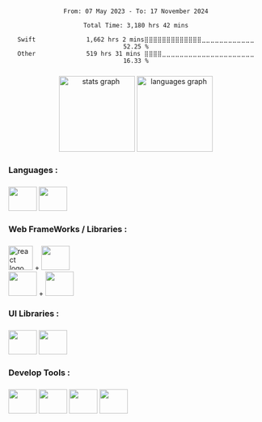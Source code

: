
###

<div align="center">
<!--START_SECTION:waka-->

```all_time
From: 07 May 2023 - To: 17 November 2024

Total Time: 3,180 hrs 42 mins

Swift              1,662 hrs 2 mins⣿⣿⣿⣿⣿⣿⣿⣿⣿⣿⣿⣿⣿⣀⣀⣀⣀⣀⣀⣀⣀⣀⣀⣀⣀   52.25 %
Other              519 hrs 31 mins ⣿⣿⣿⣿⣀⣀⣀⣀⣀⣀⣀⣀⣀⣀⣀⣀⣀⣀⣀⣀⣀⣀⣀⣀⣀   16.33 %
```

<!--END_SECTION:waka-->
</div>

###

<div align="center">
  <img src="https://github-readme-stats.vercel.app/api?username=qazwsx521943&hide_title=false&hide_rank=false&show_icons=true&include_all_commits=true&count_private=true&disable_animations=false&theme=dark&locale=en&hide_border=false&order=1" height="150" alt="stats graph"  />
  <img src="https://github-readme-stats.vercel.app/api/top-langs?username=qazwsx521943&locale=en&hide_title=false&layout=compact&card_width=320&langs_count=5&theme=dark&hide_border=false&order=2" height="150" alt="languages graph"  />
</div>

###

<!-- <br clear="both">
<div align="center">
<img src="https://raw.githubusercontent.com/qazwsx521943/qazwsx521943/output/github-contribution-grid-snake.svg" alt="Snake animation" width="100%"/>
</div> -->

###

<h3 align="left">Languages :</h3>

###

<div align="left">

  <img src="https://cdn.jsdelivr.net/gh/devicons/devicon/icons/swift/swift-original.svg" height="48" width="56"/>
  <img src="https://cdn.jsdelivr.net/gh/devicons/devicon/icons/typescript/typescript-original.svg" height="48" width="56"/>
</div>

<h3 align="left">Web FrameWorks / Libraries :</h3>

###

<div align="left">
  <img src="https://cdn.jsdelivr.net/gh/devicons/devicon/icons/react/react-original.svg" height="48" width="48" alt="react logo"  />
  +
  <img src="https://cdn.jsdelivr.net/gh/devicons/devicon/icons/redux/redux-original.svg" height="48" width="56"/>

  </br>
  <img src="https://cdn.jsdelivr.net/gh/devicons/devicon/icons/vuejs/vuejs-original.svg" height="48" width="56"/>
  +
  <img src="https://pinia.vuejs.org/logo.svg" height="48" width="56"/>
</div>

###

<h3 align="left">UI Libraries :</h3>

###

<div align="left">
  <img src="https://cdn.jsdelivr.net/gh/devicons/devicon/icons/materialui/materialui-original.svg" height="48" width="56"/>
  <img src="https://cdn.jsdelivr.net/gh/devicons/devicon/icons/tailwindcss/tailwindcss-plain.svg" height="48" width="56"/>
</div>

<!-- ###

<h3 align="left">Databases & ORM :</h3>

###

<div align="left">
<img src="https://cdn.jsdelivr.net/gh/devicons/devicon/icons/mysql/mysql-original-wordmark.svg" height="48" width="56"/>
<img src="https://cdn.jsdelivr.net/gh/devicons/devicon/icons/sequelize/sequelize-original.svg" height="48" width="56"/>
</div> -->

###

<h3 align="left">Develop Tools :</h3>

###

<div align="left">

  <img src="https://cdn.jsdelivr.net/gh/devicons/devicon/icons/xcode/xcode-original.svg" height="48" width="56"/>
<img src="https://cdn.jsdelivr.net/gh/devicons/devicon/icons/vscode/vscode-original-wordmark.svg" height="48" width="56"/>
<img src="https://cdn.jsdelivr.net/gh/devicons/devicon/icons/git/git-original.svg" height="48" width="56"/>
<img src="https://cdn.jsdelivr.net/gh/devicons/devicon/icons/sourcetree/sourcetree-original-wordmark.svg" height="48" width="56"/>
</div>

###

<!-- <h3 align="left">Contact me via :</h3> -->

###
<!--
<div align="left">
  <a href="mailto:qazwsx5219430630@gmail.com" target="_blank">
    <img src="https://img.shields.io/static/v1?message=Gmail&logo=gmail&label=&color=D14836&logoColor=white&labelColor=&style=for-the-badge" height="35" alt="gmail logo"  />
  </a>
  <a href="https://www.linkedin.com/in/qazwsx521943/" target="_blank">
    <img src="https://img.shields.io/static/v1?message=LinkedIn&logo=linkedin&label=&color=0077B5&logoColor=white&labelColor=&style=for-the-badge" height="35" alt="linkedin logo"  />
  </a>
</div>
-->
###
